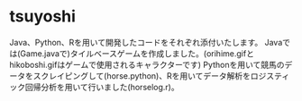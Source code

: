 # tsuyoshi
Java、Python、Rを用いて開発したコードをそれぞれ添付いたします。
Javaでは(Game.javaで)タイルベースゲームを作成しました。(orihime.gifとhikoboshi.gifはゲームで使用されるキャラクターです)
Pythonを用いて競馬のデータをスクレイピングして(horse.python)、Rを用いてデータ解析をロジスティック回帰分析を用いて行いました(horselog.r)。
